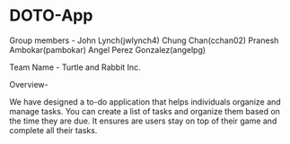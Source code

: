 # DOTO-App
Group members - John Lynch(jwlynch4) Chung Chan(cchan02) Pranesh Ambokar(pambokar) Angel Perez Gonzalez(angelpg)

Team Name - Turtle and Rabbit Inc.

Overview-

We have designed a to-do application that helps individuals organize and manage tasks. You can create a list of tasks and organize them based on the time they are due. It ensures are users stay on top of their game and complete all their tasks. 

